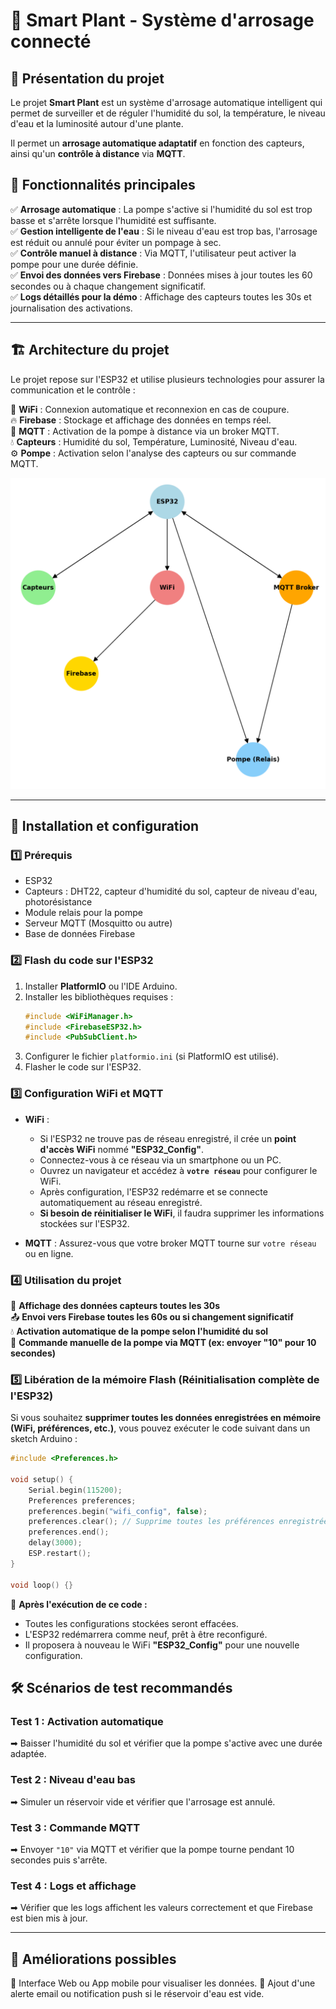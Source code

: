 # 🌱 Smart Plant - Système d'arrosage connecté

## 📖 Présentation du projet

Le projet **Smart Plant** est un système d'arrosage automatique intelligent qui permet de surveiller et de réguler l'humidité du sol, la température, le niveau d'eau et la luminosité autour d'une plante.

Il permet un **arrosage automatique adaptatif** en fonction des capteurs, ainsi qu'un **contrôle à distance** via **MQTT**.

## 🎯 Fonctionnalités principales

✅ **Arrosage automatique** : La pompe s'active si l'humidité du sol est trop basse et s'arrête lorsque l'humidité est suffisante.  
✅ **Gestion intelligente de l'eau** : Si le niveau d'eau est trop bas, l'arrosage est réduit ou annulé pour éviter un pompage à sec.  
✅ **Contrôle manuel à distance** : Via MQTT, l'utilisateur peut activer la pompe pour une durée définie.  
✅ **Envoi des données vers Firebase** : Données mises à jour toutes les 60 secondes ou à chaque changement significatif.  
✅ **Logs détaillés pour la démo** : Affichage des capteurs toutes les 30s et journalisation des activations.

---

## 🏗 Architecture du projet

Le projet repose sur l'ESP32 et utilise plusieurs technologies pour assurer la communication et le contrôle :

📡 **WiFi** : Connexion automatique et reconnexion en cas de coupure.  
🔥 **Firebase** : Stockage et affichage des données en temps réel.  
📩 **MQTT** : Activation de la pompe à distance via un broker MQTT.  
💧 **Capteurs** : Humidité du sol, Température, Luminosité, Niveau d'eau.  
⚙ **Pompe** : Activation selon l'analyse des capteurs ou sur commande MQTT.

![alt text](schema.png)

---

## 🚀 Installation et configuration

### **1️⃣ Prérequis**

- ESP32
- Capteurs : DHT22, capteur d'humidité du sol, capteur de niveau d'eau, photorésistance
- Module relais pour la pompe
- Serveur MQTT (Mosquitto ou autre)
- Base de données Firebase

### **2️⃣ Flash du code sur l'ESP32**

1. Installer **PlatformIO** ou l'IDE Arduino.
2. Installer les bibliothèques requises :
   ```cpp
   #include <WiFiManager.h>
   #include <FirebaseESP32.h>
   #include <PubSubClient.h>
   ```
3. Configurer le fichier `platformio.ini` (si PlatformIO est utilisé).
4. Flasher le code sur l'ESP32.

### **3️⃣ Configuration WiFi et MQTT**

- **WiFi** :

  - Si l'ESP32 ne trouve pas de réseau enregistré, il crée un **point d'accès WiFi** nommé **"ESP32_Config"**.
  - Connectez-vous à ce réseau via un smartphone ou un PC.
  - Ouvrez un navigateur et accédez à **`votre réseau`** pour configurer le WiFi.
  - Après configuration, l'ESP32 redémarre et se connecte automatiquement au réseau enregistré.
  - **Si besoin de réinitialiser le WiFi**, il faudra supprimer les informations stockées sur l'ESP32.

- **MQTT** : Assurez-vous que votre broker MQTT tourne sur `votre réseau` ou en ligne.

### **4️⃣ Utilisation du projet**

📡 **Affichage des données capteurs toutes les 30s**  
📤 **Envoi vers Firebase toutes les 60s ou si changement significatif**  
💧 **Activation automatique de la pompe selon l'humidité du sol**  
📩 **Commande manuelle de la pompe via MQTT (ex: envoyer "10" pour 10 secondes)**

### **5️⃣ Libération de la mémoire Flash (Réinitialisation complète de l'ESP32)**

Si vous souhaitez **supprimer toutes les données enregistrées en mémoire (WiFi, préférences, etc.)**, vous pouvez exécuter le code suivant dans un sketch Arduino :

```cpp
#include <Preferences.h>

void setup() {
    Serial.begin(115200);
    Preferences preferences;
    preferences.begin("wifi_config", false);
    preferences.clear(); // Supprime toutes les préférences enregistrées
    preferences.end();
    delay(3000);
    ESP.restart();
}

void loop() {}
```

📌 **Après l'exécution de ce code :**

- Toutes les configurations stockées seront effacées.
- L'ESP32 redémarrera comme neuf, prêt à être reconfiguré.
- Il proposera à nouveau le WiFi **"ESP32_Config"** pour une nouvelle configuration.

## 🛠 Scénarios de test recommandés

### **Test 1 : Activation automatique**

➡ Baisser l'humidité du sol et vérifier que la pompe s'active avec une durée adaptée.

### **Test 2 : Niveau d'eau bas**

➡ Simuler un réservoir vide et vérifier que l'arrosage est annulé.

### **Test 3 : Commande MQTT**

➡ Envoyer `"10"` via MQTT et vérifier que la pompe tourne pendant 10 secondes puis s'arrête.

### **Test 4 : Logs et affichage**

➡ Vérifier que les logs affichent les valeurs correctement et que Firebase est bien mis à jour.

---

## 📌 Améliorations possibles

🔹 Interface Web ou App mobile pour visualiser les données.
🔹 Ajout d'une alerte email ou notification push si le réservoir d'eau est vide.
